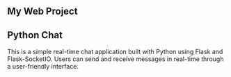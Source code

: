 ## My Web Project

## Python Chat

This is a simple real-time chat application built with Python using Flask and Flask-SocketIO. Users can send and receive messages in real-time through a user-friendly interface.

